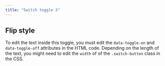 ```yaml
---
title: "Switch toggle 3"
---
```



## Flip style

To edit the text inside this toggle, you must edit the `data-toggle-on` and `data-toggle-off` attributes in the HTML code. Depending on the length of the text, you might need to edit the `width` of of the `.switch-button` class in the CSS.
